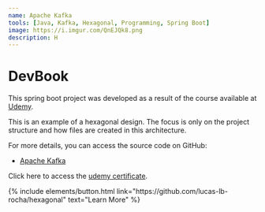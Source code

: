 ```yaml
---
name: Apache Kafka
tools: [Java, Kafka, Hexagonal, Programming, Spring Boot]
image: https://i.imgur.com/QnEJQk8.png
description: H
---
```


# DevBook

This spring boot project was developed as a result of the course available at [Udemy](https://www.udemy.com/course/arquitetura-hexagonal-ou-ports-and-adapters-na-pratica/).

This is an example of a hexagonal design. The focus is only on the project structure and how files are created in this architecture.

For more details, you can access the source code on GitHub:

- [Apache Kafka](https://github.com/lucas-lb-rocha/hexagonal)

Click here to access the [udemy certificate](https://udemy-certificate.s3.amazonaws.com/pdf/UC-d3e3831f-6baf-4636-8507-ca5472f30f66.pdf).

<p class="text-center">
{% include elements/button.html link="https://github.com/lucas-lb-rocha/hexagonal" text="Learn More" %}
</p>
